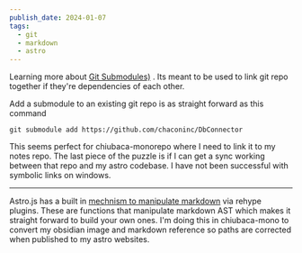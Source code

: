 ```yaml
---
publish_date: 2024-01-07
tags:
  - git
  - markdown
  - astro
---
```

Learning more about [Git Submodules)](https://git-scm.com/book/en/v2/Git-Tools-Submodules) . Its meant to be used to link git repo together if they're dependencies of each other. 

Add a submodule to an existing git repo is as straight forward as this command

```console
git submodule add https://github.com/chaconinc/DbConnector
```


This seems perfect for chiubaca-monorepo where I need to link it to my notes repo. The last piece of the puzzle is if  I can get a sync working between that repo and my astro codebase. I have not been successful with symbolic links  on windows.

---

Astro.js has a built in [mechnism to manipulate markdown](https://docs.astro.build/en/guides/markdown-content/#markdown-plugins) via rehype plugins. These are functions that manipulate markdown AST which makes it straight forward to build your own ones. I'm doing this in chiubaca-mono to convert my obsidian image and markdown reference so paths are corrected when published to my astro websites.